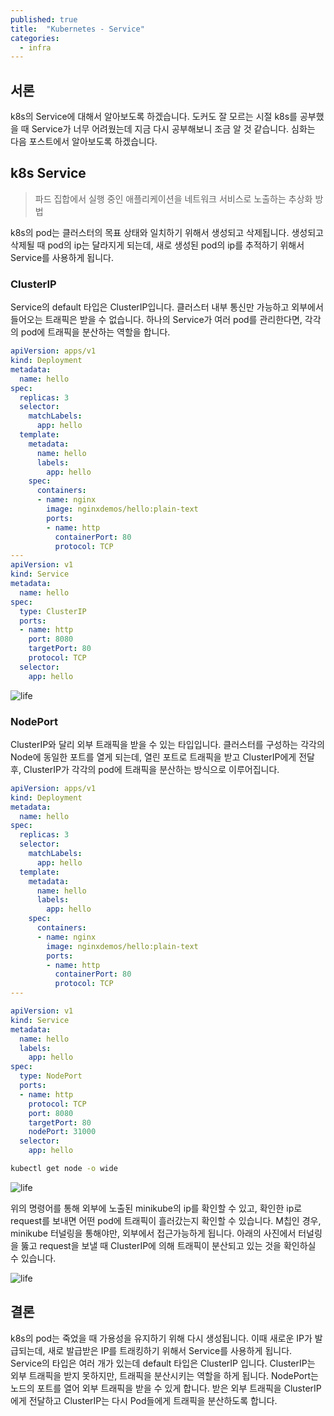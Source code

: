 ```yaml
---
published: true
title:  "Kubernetes - Service"
categories:
  - infra
---
```


## 서론

k8s의 Service에 대해서 알아보도록 하겠습니다. 도커도 잘 모르는 시절 k8s를 공부했을 때 Service가 너무 어려웠는데 지금 다시 공부해보니 조금 알 것 같습니다. 심화는 다음 포스트에서 알아보도록 하겠습니다.

## k8s Service

> 파드 집합에서 실행 중인 애플리케이션을 네트워크 서비스로 노출하는 추상화 방법

k8s의 pod는 클러스터의 목표 상태와 일치하기 위해서 생성되고 삭제됩니다. 생성되고 삭제될 때 pod의 ip는 달라지게 되는데, 새로 생성된 pod의 ip를 추적하기 위해서 Service를 사용하게 됩니다.

### ClusterIP

Service의 default 타입은 ClusterIP입니다. 클러스터 내부 통신만 가능하고 외부에서 들어오는 트래픽은 받을 수 없습니다. 하나의 Service가 여러 pod를 관리한다면, 각각의 pod에 트래픽을 분산하는 역할을 합니다.

~~~yml
apiVersion: apps/v1
kind: Deployment
metadata:
  name: hello
spec:
  replicas: 3
  selector:
    matchLabels:
      app: hello
  template:
    metadata:
      name: hello
      labels:
        app: hello
    spec:
      containers:
      - name: nginx
        image: nginxdemos/hello:plain-text
        ports:
        - name: http
          containerPort: 80
          protocol: TCP
---
apiVersion: v1
kind: Service
metadata:
  name: hello
spec:
  type: ClusterIP
  ports:
  - name: http
    port: 8080
    targetPort: 80
    protocol: TCP
  selector:
    app: hello
~~~

![life](https://github.com/02ggang9/02ggang9.github.io/blob/master/_posts/images/infra/k8sService1/service1.png?raw=true)

### NodePort

ClusterIP와 달리 외부 트래픽을 받을 수 있는 타입입니다. 클러스터를 구성하는 각각의 Node에 동일한 포트를 열게 되는데, 열린 포트로 트래픽을 받고 ClusterIP에게 전달 후, ClusterIP가 각각의 pod에 트래픽을 분산하는 방식으로 이루어집니다.

~~~yml
apiVersion: apps/v1
kind: Deployment
metadata:
  name: hello
spec:
  replicas: 3
  selector:
    matchLabels:
      app: hello
  template:
    metadata:
      name: hello
      labels:
        app: hello
    spec:
      containers:
      - name: nginx
        image: nginxdemos/hello:plain-text
        ports:
        - name: http
          containerPort: 80
          protocol: TCP
---

apiVersion: v1
kind: Service
metadata:
  name: hello
  labels:
    app: hello
spec:
  type: NodePort
  ports:
  - name: http
    protocol: TCP
    port: 8080
    targetPort: 80
    nodePort: 31000
  selector:
    app: hello
~~~

~~~sh
kubectl get node -o wide
~~~

![life](https://github.com/02ggang9/02ggang9.github.io/blob/master/_posts/images/infra/k8sService1/service2.png?raw=true)

위의 명령어를 통해 외부에 노출된 minikube의 ip를 확인할 수 있고, 확인한 ip로 request를 보내면 어떤 pod에 트래픽이 흘러갔는지 확인할 수 있습니다. M칩인 경우, minikube 터널링을 통해야만, 외부에서 접근가능하게 됩니다. 아래의 사진에서 터널링을 뚫고 request을 보낼 때 ClusterIP에 의해 트래픽이 분산되고 있는 것을 확인하실 수 있습니다. 

![life](https://github.com/02ggang9/02ggang9.github.io/blob/master/_posts/images/infra/k8sService1/service3.png?raw=true)

## 결론

k8s의 pod는 죽었을 때 가용성을 유지하기 위해 다시 생성됩니다. 이때 새로운 IP가 발급되는데, 새로 발급받은 IP를 트래킹하기 위해서 Service를 사용하게 됩니다. Service의 타입은 여러 개가 있는데 default 타입은 ClusterIP 입니다. ClusterIP는 외부 트래픽을 받지 못하지만, 트래픽을 분산시키는 역할을 하게 됩니다. NodePort는 노드의 포트를 열어 외부 트래픽을 받을 수 있게 합니다. 받은 외부 트래픽을 ClusterIP에게 전달하고 ClusterIP는 다시 Pod들에게 트래픽을 분산하도록 합니다.
